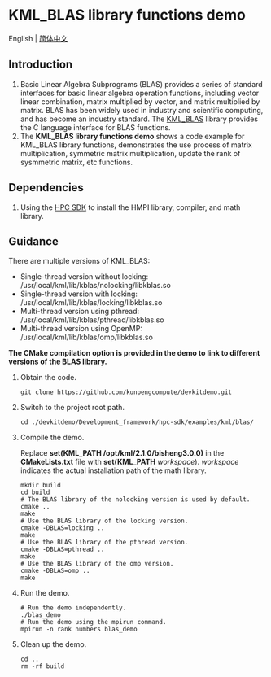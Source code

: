 # **KML_BLAS library functions demo**

English | [简体中文](README.md)

## Introduction

1. Basic Linear Algebra Subprograms (BLAS) provides a series of standard interfaces for basic linear algebra operation
   functions, including vector linear combination, matrix multiplied by vector, and matrix multiplied by matrix. BLAS
   has been widely used in industry and scientific computing, and has become an industry standard.
   The [KML_BLAS](https://www.hikunpeng.com/document/detail/en/kunpengaccel/math-lib/devg-kml/kunpengaccel_kml_16_0012.html)
   library provides the C language interface for BLAS functions.
2. The **KML_BLAS library functions demo** shows a code example for KML_BLAS library functions, demonstrates   the use process of matrix multiplication, symmetric matrix multiplication, update the rank of sysmmetric matrix, etc functions.

## Dependencies

1. Using the [HPC SDK](https://mirrors.huaweicloud.com/kunpeng/archive/Kunpeng_SDK/HPC/) to install the HMPI library, compiler, and math library.

## Guidance

There are multiple versions of KML_BLAS:
- Single-thread version without locking: /usr/local/kml/lib/kblas/nolocking/libkblas.so
- Single-thread version with locking: /usr/local/kml/lib/kblas/locking/libkblas.so
- Multi-thread version using pthread: /usr/local/kml/lib/kblas/pthread/libkblas.so
- Multi-thread version using OpenMP: /usr/local/kml/lib/kblas/omp/libkblas.so

**The CMake compilation option is provided in the demo to link to different versions of the BLAS library.**
1. Obtain the code.

   ```shell
   git clone https://github.com/kunpengcompute/devkitdemo.git
   ```

2. Switch to the project root path.

   ```shell
   cd ./devkitdemo/Development_framework/hpc-sdk/examples/kml/blas/
   ```

3. Compile the demo.

   Replace **set(KML_PATH /opt/kml/2.1.0/bisheng3.0.0)** in the **CMakeLists.txt** file with **set(KML_PATH** *workspace*). *workspace* indicates the actual installation path of the math library.

   ```shell
   mkdir build
   cd build
   # The BLAS library of the nolocking version is used by default.
   cmake ..
   make
   # Use the BLAS library of the locking version.
   cmake -DBLAS=locking ..
   make
   # Use the BLAS library of the pthread version.
   cmake -DBLAS=pthread ..
   make
   # Use the BLAS library of the omp version.
   cmake -DBLAS=omp ..
   make
   ```

4. Run the demo.

   ```shell
   # Run the demo independently.
   ./blas_demo
   # Run the demo using the mpirun command.
   mpirun -n rank numbers blas_demo
   ```

5. Clean up the demo.

   ```shell
   cd ..
   rm -rf build
   ```